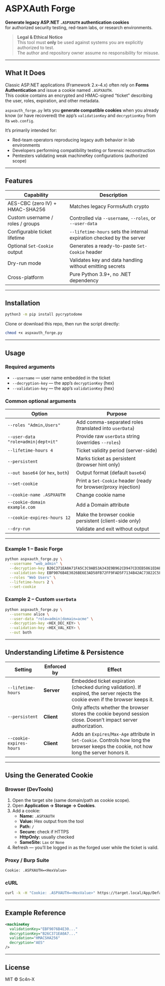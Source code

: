 # ASPXAuth Forge

**Generate legacy ASP.NET `.ASPXAUTH` authentication cookies**  
for authorized security testing, red-team labs, or research environments.

> **Legal & Ethical Notice**  
> This tool must **only** be used against systems you are explicitly authorized to test.  
> The author and repository owner assume no responsibility for misuse.

---

## What It Does

Classic ASP.NET applications (Framework 2.x–4.x) often rely on **Forms Authentication**
and issue a cookie named `.ASPXAUTH`.  
This cookie contains an encrypted and HMAC-signed “ticket” describing the user, roles,
expiration, and other metadata.

`aspxauth_forge.py` lets you **generate compatible cookies** when you already know
(or have recovered) the app’s `validationKey` and `decryptionKey` from its `web.config`.

It’s primarily intended for:
- Red-team operators reproducing legacy auth behavior in lab environments  
- Developers performing compatibility testing or forensic reconstruction  
- Pentesters validating weak machineKey configurations (authorized scope)

---

## Features

| Capability | Description |
|-------------|--------------|
| AES-CBC (zero IV) + HMAC-SHA256 | Matches legacy FormsAuth crypto |
| Custom username / roles / groups | Controlled via `--username`, `--roles`, or `--user-data` |
| Configurable ticket lifetime | `--lifetime-hours` sets the internal expiration checked by the server |
| Optional `Set-Cookie` output | Generates a ready-to-paste `Set-Cookie` header |
| Dry-run mode | Validates key and data handling without emitting secrets |
| Cross-platform | Pure Python 3.9+, no .NET dependency |

---

## Installation

```bash
python3 -m pip install pycryptodome
```

Clone or download this repo, then run the script directly:

```bash
chmod +x aspxauth_forge.py
```

---

## Usage

### Required arguments
- `--username` — user name embedded in the ticket  
- `--decryption-key` — the app’s `decryptionKey` (hex)  
- `--validation-key` — the app’s `validationKey` (hex)  

### Common optional arguments

| Option | Purpose |
|-------|---------|
| `--roles "Admin,Users"` | Add comma-separated roles (translated into `userData`) |
| `--user-data "role=admin\|dept=it"` | Provide raw `userData` string (overrides `--roles`) |
| `--lifetime-hours 4` | Ticket validity period (server-side) |
| `--persistent` | Marks ticket as persistent (browser hint only) |
| `--out base64` (or `hex`, `both`) | Output format (default `base64`) |
| `--set-cookie` | Print a `Set-Cookie` header (ready for browser/proxy injection) |
| `--cookie-name .ASPXAUTH` | Change cookie name |
| `--cookie-domain example.com` | Add a Domain attribute |
| `--cookie-expires-hours 12` | Make the browser cookie persistent (client-side only) |
| `--dry-run` | Validate and exit without output |

---

### Example 1 – Basic Forge

```bash
python aspxauth_forge.py \
  --username "web_admin" \
  --decryption-key B26C371EA0A71FA5C3C9AB53A343E9B962CD947CD3EB5861EDAE4CCC6B019581 \
  --validation-key EBF9076B4E3026BE6E3AD58FB72FF9FAD5F7134B42AC73822C5F3EE159F20214B73A80016F9DDB56BD194C268870845F7A60B39DEF96B553A022F1BA56A18B80 \
  --roles "Web Users" \
  --lifetime-hours 2 \
  --set-cookie
```

### Example 2 – Custom `userData`

```bash
python aspxauth_forge.py \
  --username alice \
  --user-data "role=admin|domain=acme" \
  --decryption-key <HEX_DEC_KEY> \
  --validation-key <HEX_VAL_KEY> \
  --out both
```

---

## Understanding Lifetime & Persistence

| Setting | Enforced by | Effect |
|----------|--------------|--------|
| `--lifetime-hours` | **Server** | Embedded ticket expiration (checked during validation). If expired, the server rejects the cookie even if the browser keeps it. |
| `--persistent` | **Client** | Only affects whether the browser stores the cookie beyond session close. Doesn’t impact server authorization. |
| `--cookie-expires-hours` | **Client** | Adds an `Expires`/`Max-Age` attribute in `Set-Cookie`. Controls how long the browser keeps the cookie, not how long the server honors it. |

---

## Using the Generated Cookie

### Browser (DevTools)

1. Open the target site (same domain/path as cookie scope).  
2. Open **Application → Storage → Cookies**.  
3. Add a cookie:
   - **Name:** `.ASPXAUTH`
   - **Value:** Hex output from the tool  
   - **Path:** `/`
   - **Secure:** check if HTTPS  
   - **HttpOnly:** usually checked  
   - **SameSite:** `Lax` or `None`
4. Refresh — you’ll be logged in as the forged user while the ticket is valid.

### Proxy / Burp Suite

```
Cookie: .ASPXAUTH=<HexValue>
```

### cURL

```bash
curl -k -H "Cookie: .ASPXAUTH=<HexValue>" https://target.local/App/Default.aspx
```

---

## Example Reference

```xml
<machineKey
  validationKey="EBF9076B4E30..."
  decryptionKey="B26C371EA0A7..."
  validation="HMACSHA256"
  decryption="AES"
/>
```

---

## License

MIT © Sc4n-X
